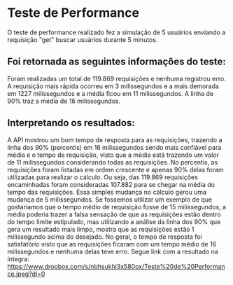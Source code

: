 # Teste de Performance

O teste de performance realizado fez a simulação de 5 usuários enviando a requisição "get" buscar usuários durante 5 minutos. 
## Foi retornada as seguintes informações do teste:
Foram realizadas um total de 119.869 requisições e nenhuma registrou erro.
A requisição mais rápida ocorreu em 3 milissegundos e a mais demorada em 1227 milissegundos e a média ficou em 11 milissegundos. 
A linha de 90% traz a média de 16 milissegundos.
## Interpretando os resultados:
A API mostrou um bom tempo de resposta para as requisições, trazendo a linha dos 90% (percentis) em 16 milissegundos sendo mais confiável  para média e o tempo de requisição, visto que a média está trazendo um valor de 11 milissegundos considerando todas as requisições. No percentis, as requisições foram listadas em ordem crescente e apenas 90% delas foram utilizadas para realizar o cálculo. Ou seja, das 119.869 requisições encaminhadas foram consideradas 107.882 para se chegar na média do tempo das requisições. Essa simples mudança no cálculo gerou uma mudança de 5 milissegundos. Se fossemos utilizar um exemplo de que gostaríamos que o tempo médio de requisição fosse de 15 milissegundos, a média poderia trazer a falsa sensação de que as requisições estão dentro do tempo limite estipulado, mas utilizando a análise da linha dos 90% que gera um resultado mais limpo, mostra que as requisições estão 1 milissegundo acima do desejado. 
No geral, o tempo de resposta foi satisfatório visto que as requisições ficaram com um tempo médio de 16 milissegundos e nenhuma delas teve erro. Segue link com a resultado na íntegra:
https://www.dropbox.com/s/nbhsukhi3x580ox/Teste%20de%20Performance.jpeg?dl=0